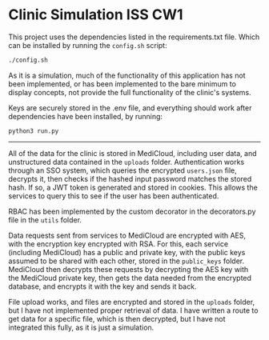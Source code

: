 
# Clinic Simulation ISS CW1

This project uses the dependencies listed in the requirements.txt file. Which can be installed by running the `config.sh` script:
```bash
./config.sh
```

As it is a simulation, much of the functionality of this application has not been implemented, or has been implemented to the bare minimum to display concepts, not provide the full functionality of the clinic's systems.

Keys are securely stored in the .env file, and everything should work after dependencies have been installed, by running:
```pythong
python3 run.py
```

---

All of the data for the clinic is stored in MediCloud, including user data, and unstructured data contained in the `uploads` folder.
Authentication works through an SSO system, which queries the encrypted `users.json` file, decrypts it, then checks if the hashed input password matches the stored hash. If so, a JWT token is generated and stored in cookies. This allows the services to query this to see if the user has been authenticated.

RBAC has been implemented by the custom decorator in the decorators.py file in the `utils` folder.

Data requests sent from services to MediCloud are encrypted with AES, with the encryption key encrypted with RSA. For this, each service (including MediCloud) has a public and private key, with the public keys assumed to be shared with each other, stored in the `public_keys` folder. MediCloud then decrypts these requests by decrypting the AES key with the MediCloud private key, then gets the data needed from the encrypted database, and encrypts it with the key and sends it back.

File upload works, and files are encrypted and stored in the `uploads` folder, but I have not implemented proper retrieval of data. I have written a route to get data for a specific file, which is then decrypted, but I have not integrated this fully, as it is just a simulation.

